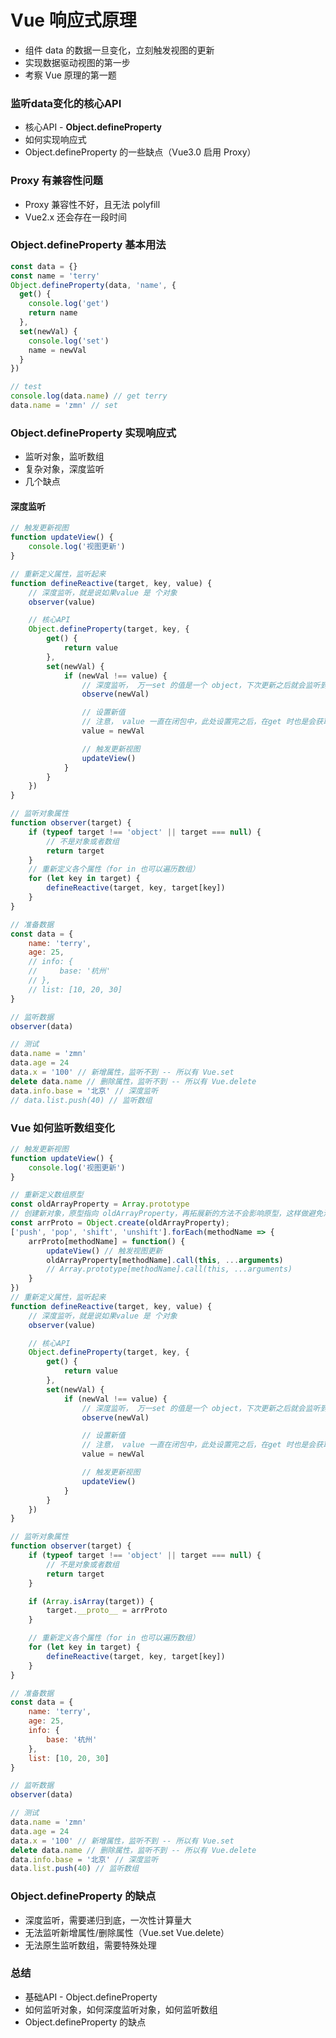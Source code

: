 # Vue 响应式原理

+ 组件 data 的数据一旦变化，立刻触发视图的更新
+ 实现数据驱动视图的第一步
+ 考察 Vue 原理的第一题



### 监听data变化的核心API 

+ 核心API - **Object.defineProperty**
+ 如何实现响应式
+ Object.defineProperty 的一些缺点（Vue3.0 启用 Proxy）





### Proxy 有兼容性问题

+ Proxy 兼容性不好，且无法 polyfill
+ Vue2.x 还会存在一段时间





### Object.defineProperty 基本用法

```js
const data = {}
const name = 'terry'
Object.defineProperty(data, 'name', {
  get() {
    console.log('get')
    return name
  },
  set(newVal) {
    console.log('set')
    name = newVal
  }
})

// test
console.log(data.name) // get terry
data.name = 'zmn' // set
```



### Object.defineProperty 实现响应式

+ 监听对象，监听数组
+ 复杂对象，深度监听
+ 几个缺点





#### 深度监听

```js
// 触发更新视图
function updateView() {
    console.log('视图更新')
}

// 重新定义属性，监听起来
function defineReactive(target, key, value) {
    // 深度监听，就是说如果value 是 个对象
    observer(value)

    // 核心API
    Object.defineProperty(target, key, {
        get() {
            return value
        },
        set(newVal) {
            if (newVal !== value) {
                // 深度监听， 万一set 的值是一个 object，下次更新之后就会监听到
                observe(newVal)

                // 设置新值
                // 注意， value 一直在闭包中，此处设置完之后，在get 时也是会获取最新的值
                value = newVal

                // 触发更新视图
                updateView()
            }
        }
    })
}

// 监听对象属性
function observer(target) {
    if (typeof target !== 'object' || target === null) {
        // 不是对象或者数组
        return target
    }
    // 重新定义各个属性（for in 也可以遍历数组）
    for (let key in target) {
        defineReactive(target, key, target[key])
    }
}

// 准备数据
const data = {
    name: 'terry',
    age: 25,
    // info: {
    //     base: '杭州'
    // },
    // list: [10, 20, 30]
}

// 监听数据
observer(data)

// 测试
data.name = 'zmn'
data.age = 24
data.x = '100' // 新增属性，监听不到 -- 所以有 Vue.set
delete data.name // 删除属性，监听不到 -- 所以有 Vue.delete
data.info.base = '北京' // 深度监听
// data.list.push(40) // 监听数组
```



### Vue 如何监听数组变化

```js
// 触发更新视图
function updateView() {
    console.log('视图更新')
}

// 重新定义数组原型
const oldArrayProperty = Array.prototype
// 创建新对象，原型指向 oldArrayProperty，再拓展新的方法不会影响原型，这样做避免污染全局原型
const arrProto = Object.create(oldArrayProperty);
['push', 'pop', 'shift', 'unshift'].forEach(methodName => {
    arrProto[methodName] = function() {
        updateView() // 触发视图更新
        oldArrayProperty[methodName].call(this, ...arguments)
        // Array.prototype[methodName].call(this, ...arguments)
    }
})
// 重新定义属性，监听起来
function defineReactive(target, key, value) {
    // 深度监听，就是说如果value 是 个对象
    observer(value)

    // 核心API
    Object.defineProperty(target, key, {
        get() {
            return value
        },
        set(newVal) {
            if (newVal !== value) {
                // 深度监听， 万一set 的值是一个 object，下次更新之后就会监听到
                observe(newVal)

                // 设置新值
                // 注意， value 一直在闭包中，此处设置完之后，在get 时也是会获取最新的值
                value = newVal

                // 触发更新视图
                updateView()
            }
        }
    })
}

// 监听对象属性
function observer(target) {
    if (typeof target !== 'object' || target === null) {
        // 不是对象或者数组
        return target
    }

    if (Array.isArray(target)) {
        target.__proto__ = arrProto
    }

    // 重新定义各个属性（for in 也可以遍历数组）
    for (let key in target) {
        defineReactive(target, key, target[key])
    }
}

// 准备数据
const data = {
    name: 'terry',
    age: 25,
    info: {
        base: '杭州'
    },
    list: [10, 20, 30]
}

// 监听数据
observer(data)

// 测试
data.name = 'zmn'
data.age = 24
data.x = '100' // 新增属性，监听不到 -- 所以有 Vue.set
delete data.name // 删除属性，监听不到 -- 所以有 Vue.delete
data.info.base = '北京' // 深度监听
data.list.push(40) // 监听数组
```





### Object.defineProperty 的缺点

+ 深度监听，需要递归到底，一次性计算量大
+ 无法监听新增属性/删除属性（Vue.set  Vue.delete）
+ 无法原生监听数组，需要特殊处理



### 总结

+ 基础API - Object.defineProperty
+ 如何监听对象，如何深度监听对象，如何监听数组
+ Object.defineProperty 的缺点

